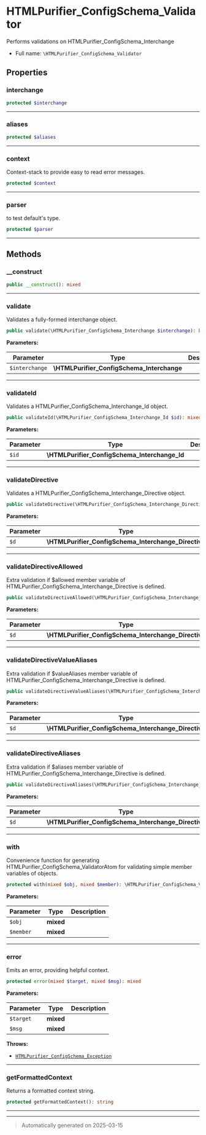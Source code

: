 
# HTMLPurifier_ConfigSchema_Validator

Performs validations on HTMLPurifier_ConfigSchema_Interchange



* Full name: `\HTMLPurifier_ConfigSchema_Validator`



## Properties


### interchange



```php
protected $interchange
```






***

### aliases



```php
protected $aliases
```






***

### context

Context-stack to provide easy to read error messages.

```php
protected $context
```






***

### parser

to test default's type.

```php
protected $parser
```






***

## Methods


### __construct



```php
public __construct(): mixed
```












***

### validate

Validates a fully-formed interchange object.

```php
public validate(\HTMLPurifier_ConfigSchema_Interchange $interchange): bool
```








**Parameters:**

| Parameter | Type | Description |
|-----------|------|-------------|
| `$interchange` | **\HTMLPurifier_ConfigSchema_Interchange** |  |





***

### validateId

Validates a HTMLPurifier_ConfigSchema_Interchange_Id object.

```php
public validateId(\HTMLPurifier_ConfigSchema_Interchange_Id $id): mixed
```








**Parameters:**

| Parameter | Type | Description |
|-----------|------|-------------|
| `$id` | **\HTMLPurifier_ConfigSchema_Interchange_Id** |  |





***

### validateDirective

Validates a HTMLPurifier_ConfigSchema_Interchange_Directive object.

```php
public validateDirective(\HTMLPurifier_ConfigSchema_Interchange_Directive $d): mixed
```








**Parameters:**

| Parameter | Type | Description |
|-----------|------|-------------|
| `$d` | **\HTMLPurifier_ConfigSchema_Interchange_Directive** |  |





***

### validateDirectiveAllowed

Extra validation if $allowed member variable of
HTMLPurifier_ConfigSchema_Interchange_Directive is defined.

```php
public validateDirectiveAllowed(\HTMLPurifier_ConfigSchema_Interchange_Directive $d): mixed
```








**Parameters:**

| Parameter | Type | Description |
|-----------|------|-------------|
| `$d` | **\HTMLPurifier_ConfigSchema_Interchange_Directive** |  |





***

### validateDirectiveValueAliases

Extra validation if $valueAliases member variable of
HTMLPurifier_ConfigSchema_Interchange_Directive is defined.

```php
public validateDirectiveValueAliases(\HTMLPurifier_ConfigSchema_Interchange_Directive $d): mixed
```








**Parameters:**

| Parameter | Type | Description |
|-----------|------|-------------|
| `$d` | **\HTMLPurifier_ConfigSchema_Interchange_Directive** |  |





***

### validateDirectiveAliases

Extra validation if $aliases member variable of
HTMLPurifier_ConfigSchema_Interchange_Directive is defined.

```php
public validateDirectiveAliases(\HTMLPurifier_ConfigSchema_Interchange_Directive $d): mixed
```








**Parameters:**

| Parameter | Type | Description |
|-----------|------|-------------|
| `$d` | **\HTMLPurifier_ConfigSchema_Interchange_Directive** |  |





***

### with

Convenience function for generating HTMLPurifier_ConfigSchema_ValidatorAtom
for validating simple member variables of objects.

```php
protected with(mixed $obj, mixed $member): \HTMLPurifier_ConfigSchema_ValidatorAtom
```








**Parameters:**

| Parameter | Type | Description |
|-----------|------|-------------|
| `$obj` | **mixed** |  |
| `$member` | **mixed** |  |





***

### error

Emits an error, providing helpful context.

```php
protected error(mixed $target, mixed $msg): mixed
```








**Parameters:**

| Parameter | Type | Description |
|-----------|------|-------------|
| `$target` | **mixed** |  |
| `$msg` | **mixed** |  |




**Throws:**

- [`HTMLPurifier_ConfigSchema_Exception`](./HTMLPurifier_ConfigSchema_Exception.md)



***

### getFormattedContext

Returns a formatted context string.

```php
protected getFormattedContext(): string
```












***


***
> Automatically generated on 2025-03-15
